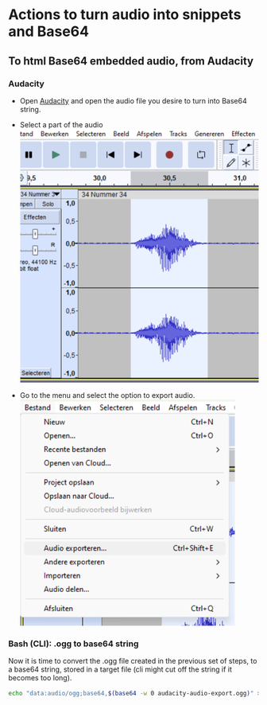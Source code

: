 # Actions to turn audio into snippets and Base64

## To html Base64 embedded audio, from Audacity

### Audacity

* Open [Audacity](https://www.audacityteam.org/)
and open the audio file you desire to turn into Base64 string.

* Select a part of the audio
  ![Audacity audio selection](audacity-audio-selection.png)

* Go to the menu and select the option to export audio.
  ![Audacity export selected audio](audacity-menu-export-audio.png)

### Bash (CLI): .ogg to base64 string

Now it is time to convert the .ogg file created in the previous set of
steps, to a base64 string, stored in a target file (cli might cut off
the string if it becomes too long).

```bash
echo "data:audio/ogg;base64,$(base64 -w 0 audacity-audio-export.ogg)" > base64.txt
```
